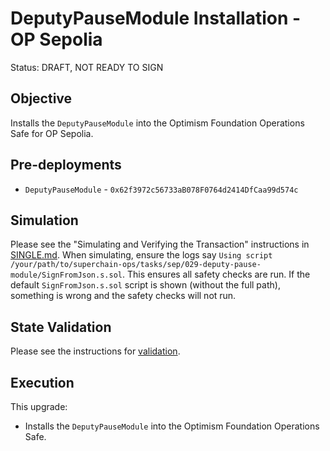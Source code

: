 # DeputyPauseModule Installation - OP Sepolia

Status: DRAFT, NOT READY TO SIGN

## Objective

Installs the `DeputyPauseModule` into the Optimism Foundation Operations Safe for OP Sepolia.

## Pre-deployments

- `DeputyPauseModule` - `0x62f3972c56733aB078F0764d2414DfCaa99d574c`

## Simulation

Please see the "Simulating and Verifying the Transaction" instructions in [SINGLE.md](../../../SINGLE.md).
When simulating, ensure the logs say `Using script /your/path/to/superchain-ops/tasks/sep/029-deputy-pause-module/SignFromJson.s.sol`.
This ensures all safety checks are run. If the default `SignFromJson.s.sol` script is shown (without the full path), something is wrong and the safety checks will not run.

## State Validation

Please see the instructions for [validation](../base-005-fp-holocene-upgrade/VALIDATION.md).

## Execution

This upgrade:

- Installs the `DeputyPauseModule` into the Optimism Foundation Operations Safe.